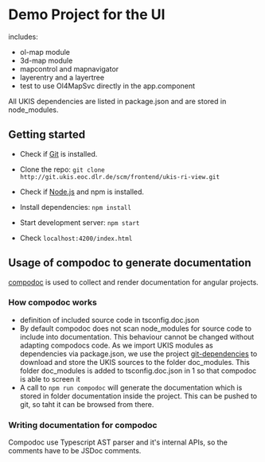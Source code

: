 # Demo Project for the UI
includes:
- ol-map module
- 3d-map module
- mapcontrol and mapnavigator
- layerentry and a layertree
- test to use Ol4MapSvc directly in the app.component

All UKIS dependencies are listed in package.json and are stored in node_modules. 


## Getting started
- Check if [Git](https://git-scm.com/) is installed.
- Clone the repo: `git clone http://git.ukis.eoc.dlr.de/scm/frontend/ukis-ri-view.git`
- Check if [Node.js](https://nodejs.org/) and npm is installed.
- Install dependencies: `npm install`

- Start development server: `npm start`
- Check `localhost:4200/index.html`


## Usage of compodoc to generate documentation
[compodoc](https://github.com/compodoc/compodoc) is used to collect and render documentation for angular projects. 

### How compodoc works 

* definition of included source code in tsconfig.doc.json
* By default compodoc does not scan node_modules for source code to include into documentation. This behaviour cannot be changed without adapting compodocs code. As we import UKIS modules as dependencies via package.json, we use the project [git-dependencies](http://git.ukis.eoc.dlr.de/scm/admin/npm-git-dependencies.git) to download and store the UKIS sources to the folder doc_modules. This folder doc_modules is added to tsconfig.doc.json in 1 so that compodoc is able to screen it
* A call to `npm run compodoc` will generate the documentation which is stored in folder documentation inside the project. This can be pushed to git, so taht it can be browsed from there. 

### Writing documentation for compodoc

Compodoc use Typescript AST parser and it's internal APIs, so the comments have to be JSDoc comments. 

